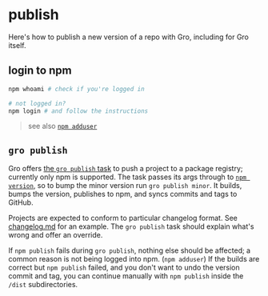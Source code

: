 # publish

Here's how to publish a new version of a repo with Gro, including for Gro itself.

## login to npm

```bash
npm whoami # check if you're logged in

# not logged in?
npm login # and follow the instructions
```

> see also [`npm adduser`](https://docs.npmjs.com/cli/v6/commands/npm-adduser)

## `gro publish`

Gro offers [the `gro publish` task](https://github.com/feltcoop/gro/blob/main/src/publish.task.ts)
to push a project to a package registry;
currently only npm is supported.
The task passes its args through to
[`npm version`](https://docs.npmjs.com/cli/v6/commands/npm-version),
so to bump the minor version run `gro publish minor`.
It builds, bumps the version, publishes to npm, and syncs commits and tags to GitHub.

Projects are expected to conform to particular changelog format.
See [changelog.md](/changelog.md) for an example.
The `gro publish` task should explain what's wrong and offer an override.

If `npm publish` fails during `gro publish`, nothing else should be affected;
a common reason is not being logged into npm. (`npm adduser`)
If the builds are correct but `npm publish` failed,
and you don't want to undo the version commit and tag,
you can continue manually with `npm publish` inside
the `/dist` subdirectories.
